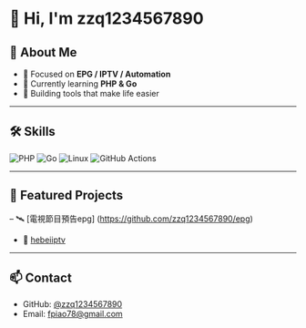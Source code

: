 # 👋 Hi, I'm zzq1234567890

## 🌟 About Me
- 🔧 Focused on **EPG / IPTV / Automation**
- 🌱 Currently learning **PHP & Go**
- 🚀 Building tools that make life easier

---

## 🛠️ Skills
![PHP](https://img.shields.io/badge/PHP-777BB4?style=for-the-badge&logo=php&logoColor=white)
![Go](https://img.shields.io/badge/Go-00ADD8?style=for-the-badge&logo=go&logoColor=white)
![Linux](https://img.shields.io/badge/Linux-FCC624?style=for-the-badge&logo=linux&logoColor=black)
![GitHub Actions](https://img.shields.io/badge/GitHub%20Actions-2088FF?style=for-the-badge&logo=github-actions&logoColor=white)

---

## 📂 Featured Projects
 
– 🛰️ [電視節目預告epg]
(https://github.com/zzq1234567890/epg) 
- 📡 [hebeiiptv](https://github.com/zzq1234567890/hebeiiptv) 

---

## 📫 Contact
- GitHub: [@zzq1234567890](https://github.com/zzq1234567890)
- Email: fpiao78@gmail.com
